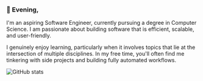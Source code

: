 ### 🌙 Evening,
I'm an aspiring Software Engineer, currently pursuing a degree in Computer Science. I am passionate about building software that is efficient, scalable, and user-friendly.

I genuinely enjoy learning, particularly when it involves topics that lie at the intersection of multiple disciplines. In my free time, you'll often find me tinkering with side projects and building fully automated workflows.

![GitHub stats](https://github-readme-stats.vercel.app/api?username=ardnep&theme=holi&show_icons=true)
<!--
**ardnep/ardnep** is a ✨ _special_ ✨ repository because its `README.md` (this file) appears on your GitHub profile.

Here are some ideas to get you started:

- 🔭 I’m currently working on ...
- 🌱 I’m currently learning ...
- 👯 I’m looking to collaborate on ...
- 🤔 I’m looking for help with ...
- 💬 Ask me about ...
- 📫 How to reach me: ...
- 😄 Pronouns: ...
- ⚡ Fun fact: ...
-->
